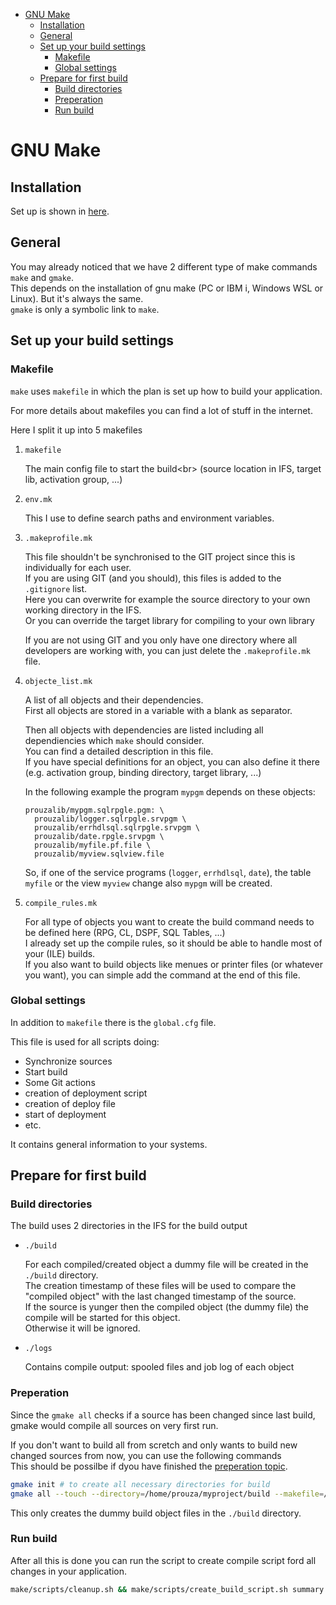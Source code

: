 - [GNU Make](#gnu-make)
  - [Installation](#installation)
  - [General](#general)
  - [Set up your build settings](#set-up-your-build-settings)
    - [Makefile](#makefile)
    - [Global settings](#global-settings)
  - [Prepare for first build](#prepare-for-first-build)
    - [Build directories](#build-directories)
    - [Preperation](#preperation)
    - [Run build](#run-build)


# GNU Make

## Installation 

Set up is shown in [here](/docs/pages/integration_in_your_ide.md#prerequisites).

## General


You may already noticed that we have 2 different type of make commands ```make``` and ```gmake```.<br/>
This depends on the installation of gnu make (PC or IBM i, Windows WSL or Linux). But it's always the same.<br/>
```gmake``` is only a symbolic link to ```make```.

## Set up your build settings

### Makefile
```make``` uses ```makefile``` in which the plan is set up how to build your application.

For more details about makefiles you can find a lot of stuff in the internet.

Here I split it up into 5 makefiles

1. ```makefile```

    The main config file to start the build<br\> 
    (source location in IFS, target lib, activation group, ...)

2. ```env.mk```

    This I use to define search paths and environment variables.

3. ```.makeprofile.mk```

    This file shouldn't be synchronised to the GIT project since this is individually for each user.<br/>
    If you are using GIT (and you should), this files is added to the ```.gitignore``` list.<br/>
    Here you can overwrite for example the source directory to your own working directory in the IFS.<br/>
    Or you can override the target library for compiling to your own library

    If you are not using GIT and you only have one directory where all developers are working with, you can just delete the ```.makeprofile.mk``` file.

4. ```objecte_list.mk```

    A list of all objects and their dependencies.<br/>
    First all objects are stored in a variable with a blank as separator.

    Then all objects with dependencies are listed including all dependiencies which ```make``` should consider.<br/>
    You can find a detailed description in this file.<br/>
    If you have special definitions for an object, you can also define it there (e.g. activation group, binding directory, target library, ...)

    In the following example the program ```mypgm``` depends on these objects:
    ```
    prouzalib/mypgm.sqlrpgle.pgm: \
      prouzalib/logger.sqlrpgle.srvpgm \
      prouzalib/errhdlsql.sqlrpgle.srvpgm \
      prouzalib/date.rpgle.srvpgm \
      prouzalib/myfile.pf.file \
      prouzalib/myview.sqlview.file
    ```
    So, if one of the service programs (```logger```, ```errhdlsql```, ```date```), the table ```myfile``` or the view ```myview``` change also ```mypgm``` will be created.

5. ```compile_rules.mk```

    For all type of objects you want to create the build command needs to be defined here (RPG, CL, DSPF, SQL Tables, ...)<br/>
    I already set up the compile rules, so it should be able to handle most of your (ILE) builds.<br/>
    If you also want to build objects like menues or printer files (or whatever you want), you can simple add the command at the end of this file.

### Global settings

In addition to ```makefile``` there is the ```global.cfg``` file.

This file is used for all scripts doing:
* Synchronize sources
* Start build
* Some Git actions
* creation of deployment script
* creation of deploy file
* start of deployment
* etc.

It contains general information to your systems.


## Prepare for first build

### Build directories
The build uses 2 directories in the IFS for the build output

* ```./build```
  
    For each compiled/created object a dummy file will be created in the ```./build``` directory.<br/>
    The creation timestamp of these files will be used to compare the "compiled object" with the last changed timestamp of the source.<br/>
    If the source is yunger then the compiled object (the dummy file) the compile will be started for this object.<br/>
    Otherwise it will be ignored.

* ```./logs```

    Contains compile output: spooled files and job log of each object


### Preperation
Since the ```gmake all``` checks if a source has been changed since last build, gmake would compile all sources on very first run.

If you don't want to build all from scretch and only wants to build new changed sources from now, you can use the following commands<br/>
This should be possilbe if dyou have finished the [preperation topic](integration_in_your_ide.md#prerequisites).
```sh
gmake init # to create all necessary directories for build
gmake all --touch --directory=/home/prouza/myproject/build --makefile=/home/prouza/myproject/makefile
```
This only creates the dummy build object files in the ```./build``` directory.

### Run build

After all this is done you can run the script to create compile script ford all changes in your application.
```sh
make/scripts/cleanup.sh && make/scripts/create_build_script.sh summary
```

